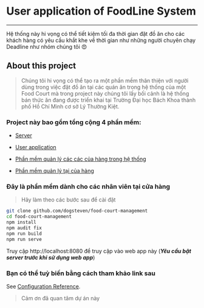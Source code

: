 # User application of FoodLine System
------
Hệ thống này hi vọng có thể tiết kiệm tối đa thời gian đặt đồ ăn cho các khách hàng có yêu cầu khắt khe về thời gian như những người chuyên chạy Deadline như nhóm chúng tôi :heart_eyes:

## About this project
> Chúng tôi hi vọng có thể tạo ra một phần mềm thân thiện với người dùng trong việc đặt đồ ăn tại các quán ăn trong hệ thống của một Food Court  mà trong project này chúng tôi lấy bối cảnh là hệ thống bán thức ăn đang được triển khai tại Trường Đại học Bách Khoa thành phố Hồ Chí Minh cơ sở Lý Thường Kiệt.

### Project này bao gồm tổng cộng 4 phần mềm:
* [Server](https://github.com/dogsteven/FoodCourtSystem)

* [User application](https://github.com/dogsteven/FoodCourt)

* [Phần mềm quản lý các các của hàng trong hệ thống](https://github.com/dogsteven/food-court-manager)

* [Phần mềm quản lý tại của hàng](https://github.com/dogsteven/food-court-management)
### Đây là phần mềm dành cho các nhân viên tại cửa hàng
> Hãy làm theo các bước sau để cài đặt 
```bash
git clone github.com/dogsteven/food-court-management
cd food-court-management
npm install
npm audit fix
npm run build
npm run serve
```
Truy cập http://localhost:8080 để truy cập vào web app này (***Yêu cầu bật server trước khi sử dụng web app***)
### Bạn có thể tuỳ biến bằng cách tham khảo link sau
See [Configuration Reference](https://cli.vuejs.org/config/).

> Cảm ơn đã quan tâm dự án này

